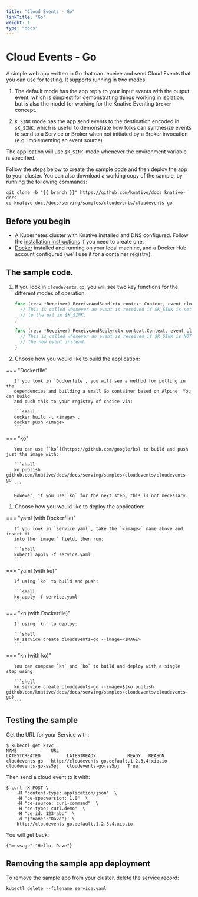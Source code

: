 ```yaml
---
title: "Cloud Events - Go"
linkTitle: "Go"
weight: 1
type: "docs"
---
```


# Cloud Events - Go

A simple web app written in Go that can receive and send Cloud Events that you
can use for testing. It supports running in two modes:

1. The default mode has the app reply to your input events with the output
   event, which is simplest for demonstrating things working in isolation, but
   is also the model for working for the Knative Eventing `Broker` concept.

2. `K_SINK` mode has the app send events to the destination encoded in
   `$K_SINK`, which is useful to demonstrate how folks can synthesize events to
   send to a Service or Broker when not initiated by a Broker invocation (e.g.
   implementing an event source)

The application will use `$K_SINK`-mode whenever the environment variable is
specified.

Follow the steps below to create the sample code and then deploy the app to your
cluster. You can also download a working copy of the sample, by running the
following commands:

```shell
git clone -b "{{ branch }}" https://github.com/knative/docs knative-docs
cd knative-docs/docs/serving/samples/cloudevents/cloudevents-go
```

## Before you begin

- A Kubernetes cluster with Knative installed and DNS configured. Follow the
  [installation instructions](../../../../install/README.md) if you need to
  create one.
- [Docker](https://www.docker.com) installed and running on your local machine,
  and a Docker Hub account configured (we'll use it for a container registry).

## The sample code.

1. If you look in `cloudevents.go`, you will see two key functions for the
   different modes of operation:

   ```go
   func (recv *Receiver) ReceiveAndSend(ctx context.Context, event cloudevents.Event) cloudevents.Result {
     // This is called whenever an event is received if $K_SINK is set, and sends a new event
     // to the url in $K_SINK.
   }

   func (recv *Receiver) ReceiveAndReply(ctx context.Context, event cloudevents.Event)  (*cloudevents.Event, cloudevents.Result) {
     // This is called whenever an event is received if $K_SINK is NOT set, and it replies with
     // the new event instead.
   }
   ```

1. Choose how you would like to build the application:

   
=== "Dockerfile"

       If you look in `Dockerfile`, you will see a method for pulling in the
       dependencies and building a small Go container based on Alpine. You can build
       and push this to your registry of choice via:

       ```shell
       docker build -t <image> .
       docker push <image>
       ```


=== "ko"

       You can use [`ko`](https://github.com/google/ko) to build and push just the image with:

       ```shell
       ko publish github.com/knative/docs/docs/serving/samples/cloudevents/cloudevents-go
       ```

       However, if you use `ko` for the next step, this is not necessary.





1. Choose how you would like to deploy the application:

   
=== "yaml (with Dockerfile)"

       If you look in `service.yaml`, take the `<image>` name above and insert it
       into the `image:` field, then run:

       ```shell
       kubectl apply -f service.yaml
       ```


=== "yaml (with ko)"

       If using `ko` to build and push:

       ```shell
       ko apply -f service.yaml
       ```


=== "kn (with Dockerfile)"

       If using `kn` to deploy:

       ```shell
       kn service create cloudevents-go --image=<IMAGE>
       ```


=== "kn (with ko)"

       You can compose `kn` and `ko` to build and deploy with a single step using:

       ```shell
       kn service create cloudevents-go --image=$(ko publish github.com/knative/docs/docs/serving/samples/cloudevents/cloudevents-go)
       ```






## Testing the sample

Get the URL for your Service with:

```shell
$ kubectl get ksvc
NAME             URL                                            LATESTCREATED          LATESTREADY            READY   REASON
cloudevents-go   http://cloudevents-go.default.1.2.3.4.xip.io   cloudevents-go-ss5pj   cloudevents-go-ss5pj   True
```

Then send a cloud event to it with:

```shell
$ curl -X POST \
    -H "content-type: application/json"  \
    -H "ce-specversion: 1.0"  \
    -H "ce-source: curl-command"  \
    -H "ce-type: curl.demo"  \
    -H "ce-id: 123-abc"  \
    -d '{"name":"Dave"}' \
    http://cloudevents-go.default.1.2.3.4.xip.io
```

You will get back:

```shell
{"message":"Hello, Dave"}
```

## Removing the sample app deployment

To remove the sample app from your cluster, delete the service record:

```shell
kubectl delete --filename service.yaml
```
